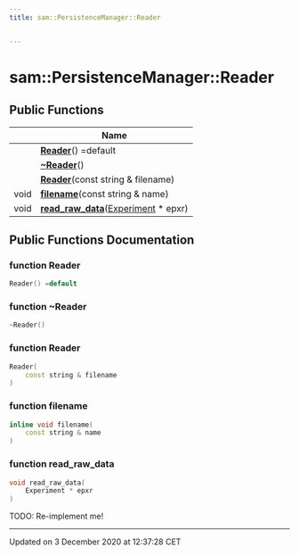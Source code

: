 ```yaml
---
title: sam::PersistenceManager::Reader


---
```


# sam::PersistenceManager::Reader



















## Public Functions

|                | Name           |
| -------------- | -------------- |
|  | **[Reader](/doxygen/Classes/classsam_1_1_persistence_manager_1_1_reader/#function-reader)**() =default  |
|  | **[~Reader](/doxygen/Classes/classsam_1_1_persistence_manager_1_1_reader/#function-~reader)**()  |
|  | **[Reader](/doxygen/Classes/classsam_1_1_persistence_manager_1_1_reader/#function-reader)**(const string & filename)  |
| void | **[filename](/doxygen/Classes/classsam_1_1_persistence_manager_1_1_reader/#function-filename)**(const string & name)  |
| void | **[read_raw_data](/doxygen/Classes/classsam_1_1_persistence_manager_1_1_reader/#function-read_raw_data)**([Experiment](/doxygen/Classes/classsam_1_1_experiment/) * epxr)  |
















## Public Functions Documentation

### function Reader

```cpp
Reader() =default
```





























### function ~Reader

```cpp
~Reader()
```





























### function Reader

```cpp
Reader(
    const string & filename
)
```





























### function filename

```cpp
inline void filename(
    const string & name
)
```





























### function read_raw_data

```cpp
void read_raw_data(
    Experiment * epxr
)
```




























TODO: Re-implement me!







-------------------------------

Updated on  3 December 2020 at 12:37:28 CET